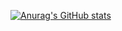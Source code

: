[![Anurag's GitHub stats](https://github-readme-stats.vercel.app/api?username=dbmalkovsky&count_private=true)](https://github.com/anuraghazra/github-readme-stats)
